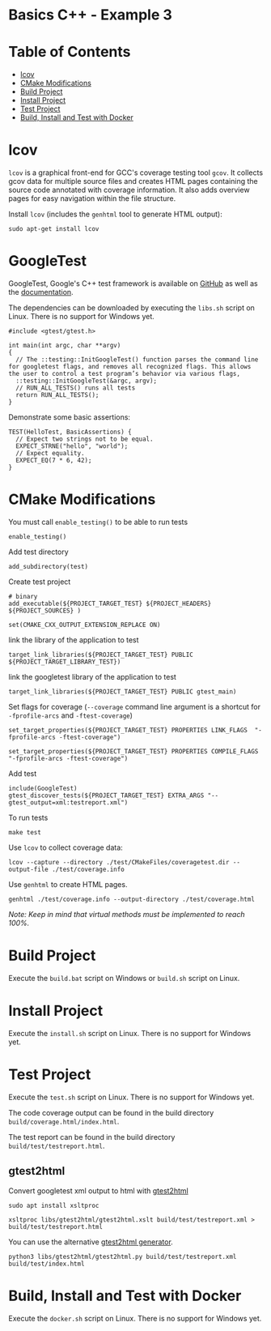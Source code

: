# Basics C++ - Example 3

# Table of Contents

* [lcov](#lcov)
* [CMake Modifications](#cmake-modifications)
* [Build Project](#build-project)
* [Install Project](#install-project)
* [Test Project](#test-project)
* [Build, Install and Test with Docker](#build-install-and-test-with-docker)

# lcov

`lcov` is a graphical front-end for GCC's coverage testing tool `gcov`.
It collects gcov data for multiple source files and creates HTML pages containing the source code annotated with coverage information.
It also adds overview pages for easy navigation within the file structure.

Install `lcov` (includes the `genhtml` tool to generate HTML output):
~~~
sudo apt-get install lcov
~~~

# GoogleTest

GoogleTest, Google's C++ test framework is available on [GitHub](https://github.com/google/googletest.git) as well as the [documentation](https://google.github.io/googletest/quickstart-cmake.html).

The dependencies can be downloaded by executing the `libs.sh` script on Linux. There is no support for Windows yet.

~~~
#include <gtest/gtest.h>

int main(int argc, char **argv)
{
  // The ::testing::InitGoogleTest() function parses the command line for googletest flags, and removes all recognized flags. This allows the user to control a test program’s behavior via various flags,
  ::testing::InitGoogleTest(&argc, argv);
  // RUN_ALL_TESTS() runs all tests
  return RUN_ALL_TESTS();
}
~~~

Demonstrate some basic assertions:
~~~
TEST(HelloTest, BasicAssertions) {
  // Expect two strings not to be equal.
  EXPECT_STRNE("hello", "world");
  // Expect equality.
  EXPECT_EQ(7 * 6, 42);
}
~~~

# CMake Modifications

You must call `enable_testing()` to be able to run tests
~~~
enable_testing()
~~~

Add test directory
~~~
add_subdirectory(test)
~~~

Create test project
~~~
# binary
add_executable(${PROJECT_TARGET_TEST} ${PROJECT_HEADERS} ${PROJECT_SOURCES} )
~~~

~~~
set(CMAKE_CXX_OUTPUT_EXTENSION_REPLACE ON)
~~~

link the library of the application to test
~~~
target_link_libraries(${PROJECT_TARGET_TEST} PUBLIC ${PROJECT_TARGET_LIBRARY_TEST})
~~~

link the googletest library of the application to test
~~~
target_link_libraries(${PROJECT_TARGET_TEST} PUBLIC gtest_main)
~~~

Set flags for coverage (`--coverage` command line argument is a shortcut for `-fprofile-arcs` and `-ftest-coverage`)
~~~
set_target_properties(${PROJECT_TARGET_TEST} PROPERTIES LINK_FLAGS  "-fprofile-arcs -ftest-coverage")

set_target_properties(${PROJECT_TARGET_TEST} PROPERTIES COMPILE_FLAGS  "-fprofile-arcs -ftest-coverage")
~~~

Add test
~~~
include(GoogleTest)
gtest_discover_tests(${PROJECT_TARGET_TEST} EXTRA_ARGS "--gtest_output=xml:testreport.xml")
~~~

To run tests
~~~
make test
~~~

Use `lcov` to collect coverage data:
~~~
lcov --capture --directory ./test/CMakeFiles/coveragetest.dir --output-file ./test/coverage.info
~~~

Use `genhtml` to create HTML pages.
~~~
genhtml ./test/coverage.info --output-directory ./test/coverage.html
~~~
*Note: Keep in mind that virtual methods must be implemented to reach 100%.*

# Build Project

Execute the `build.bat` script on Windows or `build.sh` script on Linux.

# Install Project

Execute the `install.sh` script on Linux. There is no support for Windows yet.

# Test Project

Execute the `test.sh` script on Linux. There is no support for Windows yet.

The code coverage output can be found in the build directory `build/coverage.html/index.html`.

The test report can be found in the build directory `build/test/testreport.html`.

## gtest2html

Convert googletest xml output to html with [gtest2html](https://github.com/adarmalik/gtest2html)

~~~
sudo apt install xsltproc
~~~

~~~
xsltproc libs/gtest2html/gtest2html.xslt build/test/testreport.xml > build/test/testreport.html
~~~

You can use the alternative [gtest2html generator](https://gitlab.uni-koblenz.de/agrt/gtest2html).
~~~
python3 libs/gtest2html/gtest2html.py build/test/testreport.xml build/test/index.html
~~~

# Build, Install and Test with Docker

Execute the `docker.sh` script on Linux. There is no support for Windows yet.
